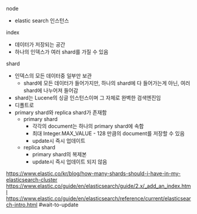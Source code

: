 node 
- elastic search 인스턴스

index 
- 데이터가 저장되는 공간
- 하나의 인덱스가 여러 shard를 가질 수 있음

shard 
- 인덱스의 모든 데이터중 일부만 보관
	- shard에 모든 데이터가 들어가지만, 하나의 shard에 다 들어가는게 아닌, 여러 shard에 나누어져 들어감
- shard는 Lucene의 싱글 인스턴스이며 그 자체로 완벽한 검색엔진임
- 디폴트로 
- primary shard와 replica shard가 존재함
	- primary shard
		- 각각의 document는 하나의 primary shard에 속함
		- 최대 Integer.MAX_VALUE - 128 만큼의 document를 저장할 수 있음
		- update시 즉시 업데이트
	- replica shard
		- primary shard의 복제본
		- update시 즉시 업데이트 되지 않음


https://www.elastic.co/kr/blog/how-many-shards-should-i-have-in-my-elasticsearch-cluster
https://www.elastic.co/guide/en/elasticsearch/guide/2.x/_add_an_index.html
https://www.elastic.co/guide/en/elasticsearch/reference/current/elasticsearch-intro.html
#wait-to-update 
